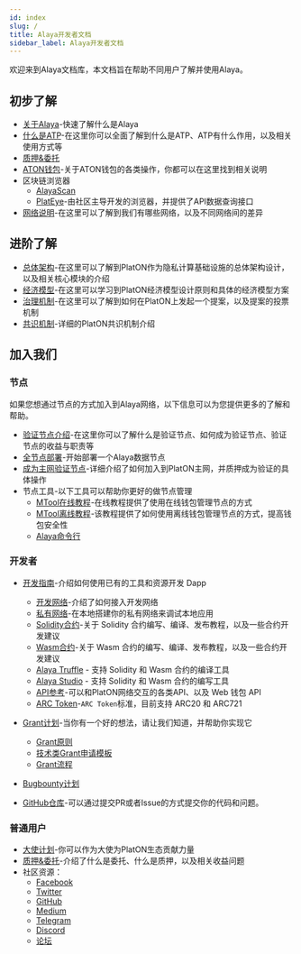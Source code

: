 ```yaml
---
id: index
slug: /
title: Alaya开发者文档
sidebar_label: Alaya开发者文档
---
```



欢迎来到Alaya文档库，本文档旨在帮助不同用户了解并使用Alaya。

## 初步了解
- [关于Alaya](/alaya-devdocs/zh-CN/Intro_to_Alaya)-快速了解什么是Alaya
- [什么是ATP](/alaya-devdocs/zh-CN/Intro_to_ATP)-在这里你可以全面了解到什么是ATP、ATP有什么作用，以及相关使用方式等
- [质押&委托](/alaya-devdocs/zh-CN/staking_and_delegation)
- [ATON钱包](/alaya-devdocs/zh-CN/ATON-user-manual)-关于ATON钱包的各类操作，你都可以在这里找到相关说明
- 区块链浏览器
  - [AlayaScan](https://scan.alaya.network/)
  - [PlatEye](/alaya-devdocs/zh-CN/PlatEye)-由社区主导开发的浏览器，并提供了API数据查询接口
- [网络说明](/alaya-devdocs/zh-CN/Networks)-在这里可以了解到我们有哪些网络，以及不同网络间的差异

## 进阶了解

- [总体架构](/alaya-devdocs/zh-CN/Architecture)-在这里可以了解到PlatON作为隐私计算基础设施的总体架构设计，以及相关核心模块的介绍
- [经济模型](/alaya-devdocs/zh-CN/Economic_model)-在这里可以学习到PlatON经济模型设计原则和具体的经济模型方案
- [治理机制](/alaya-devdocs/zh-CN/Consensus_mechanism)-在这里可以了解到如何在PlatON上发起一个提案，以及提案的投票机制
- [共识机制](/alaya-devdocs/zh-CN/Governance_mechanism)-详细的PlatON共识机制介绍

## 加入我们

### 节点
如果您想通过节点的方式加入到Alaya网络，以下信息可以为您提供更多的了解和帮助。
 - [验证节点介绍](/alaya-devdocs/zh-CN/Intro_to_validator)-在这里你可以了解什么是验证节点、如何成为验证节点、验证节点的收益与职责等
 - [全节点部署](/alaya-devdocs/zh-CN/Run_a_fullnode)-开始部署一个Alaya数据节点
 - [成为主网验证节点](/alaya-devdocs/zh-CN/Join_Alaya_NetWork)-详细介绍了如何加入到PlatON主网，并质押成为验证的具体操作
 - 节点工具-以下工具可以帮助你更好的做节点管理
   - [MTool在线教程](/alaya-devdocs/zh-CN/OnLine_MTool_Manual)-在线教程提供了使用在线钱包管理节点的方式
   - [MTool离线教程](/alaya-devdocs/zh-CN/OffLine_MTool_Manual)-该教程提供了如何使用离线钱包管理节点的方式，提高钱包安全性
   - [Alaya命令行](/alaya-devdocs/zh-CN/Command_Line_Tools)

### 开发者

- [开发指南](/alaya-devdocs/zh-CN/Development_guide)-介绍如何使用已有的工具和资源开发 Dapp
  - [开发网络](/alaya-devdocs/zh-CN/Join_the_dev_network)-介绍了如何接入开发网络
  - [私有网络](/alaya-devdocs/zh-CN/Private_network)-在本地搭建你的私有网络来调试本地应用
  - [Solidity合约](/alaya-devdocs/zh-CN/Solidity_Dev_Manual)-关于 Solidity 合约编写、编译、发布教程，以及一些合约开发建议
  - [Wasm合约](/alaya-devdocs/zh-CN/Wasm_Operation_Principle)-关于 Wasm 合约的编写、编译、发布教程，以及一些合约开发建议
  - [Alaya Truffle](/alaya-devdocs/zh-CN/Alaya-Truffle) - 支持 Solidity 和 Wasm 合约的编译工具
  - [Alaya Studio](/alaya-devdocs/zh-CN/Alaya_Studio) - 支持 Solidity 和 Wasm 合约的编写工具
  - [API参考](/alaya-devdocs/zh-CN/JS_SDK)-可以和PlatON网络交互的各类API、以及 Web 钱包 API 
  - [ARC Token](/alaya-devdocs/zh-CN/ARC20)-`ARC Token`标准，目前支持 ARC20 和 ARC721
 
- [Grant计划](https://forum.latticex.foundation/t/topic/1092)-当你有一个好的想法，请让我们知道，并帮助你实现它
  - [Grant原则](https://forum.latticex.foundation/t/topic/4128)
  - [技术类Grant申请模板](https://forum.latticex.foundation/t/topic/4126)
  - [Grant流程](https://forum.latticex.foundation/t/topic/4129)
- [Bugbounty计划](https://slowmist.io/platon/index.html?utm_source=index&utm_medium=cpc&utm_campaign=platon)
- [GitHub仓库](https://github.com/AlayaNetwork)-可以通过提交PR或者Issue的方式提交你的代码和问题。

### 普通用户

- [大使计划](https://forum.latticex.foundation/t/topic/4246)-你可以作为大使为PlatON生态贡献力量
- [质押&委托](/docs/en/staking_and_delegation)-介绍了什么是委托、什么是质押，以及相关收益问题
- 社区资源：
  - [Facebook](https://www.facebook.com/PlatONNetwork/)
  - [Twitter](https://twitter.com/PlatON_Network)
  - [GitHub](https://github.com/PlatONnetwork)
  - [Medium](https://medium.com/platon-network)
  - [Telegram](https://t.me/PlatONNetworkCN)
  - [Discord](https://discord.com/invite/jAjFzJ3Cff)
  - [论坛](https://forum.latticex.foundation/)
